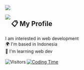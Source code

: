 <img src="https://imgur.com/WzAd21c.png"/>


<a href="https://discord.com/users/266203900816654336"><img align="left" src="https://lanyard-profile-readme.vercel.app/api/266203900816654336?&borderRadius=8px"/></a>

## 📋 My Profile

I am interested in web development
<br/>
🌍 I'm based in Indonesia
<br/>
🧠 I'm learning web dev
<br/>
<br/>
![Visitors](https://api.visitorbadge.io/api/visitors?path=https%3A%2F%2Fgithub.com%2Fkoreoxy&countColor=%23697689&style=flat-square&labelStyle=upper)
[![Coding Time](https://wakatime.com/badge/user/018b6245-2af1-4383-ac9b-14af16729642.svg)](https://wakatime.com/@018b6245-2af1-4383-ac9b-14af16729642)
